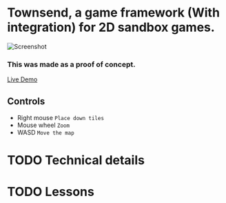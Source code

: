 # Townsend, a game framework (With integration) for 2D sandbox games.
![Screenshot](https://i.imgur.com/pIPFUwy.png)
### This was made as a proof of concept.

[Live Demo](https://townsend.drankarizonaice.repl.co/)

## Controls
- Right mouse `Place down tiles`
- Mouse wheel `Zoom`
- WASD `Move the map`

# TODO Technical details

# TODO Lessons
